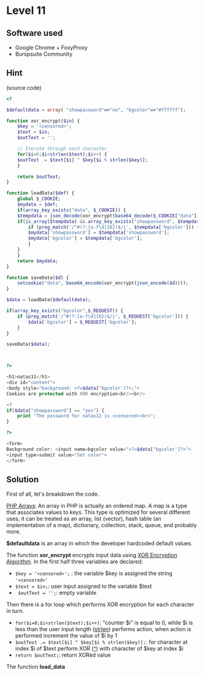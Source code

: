 # Level 11

## Software used
- Google Chrome + FoxyProxy
- Burspsuite Community

## Hint
(source code)

```php
<?

$defaultdata = array( "showpassword"=>"no", "bgcolor"=>"#ffffff");

function xor_encrypt($in) {
    $key = '<censored>';
    $text = $in;
    $outText = '';

    // Iterate through each character
    for($i=0;$i<strlen($text);$i++) {
    $outText .= $text[$i] ^ $key[$i % strlen($key)];
    }

    return $outText;
}

function loadData($def) {
    global $_COOKIE;
    $mydata = $def;
    if(array_key_exists("data", $_COOKIE)) {
    $tempdata = json_decode(xor_encrypt(base64_decode($_COOKIE["data"])), true);
    if(is_array($tempdata) && array_key_exists("showpassword", $tempdata) && array_key_exists("bgcolor", $tempdata)) {
        if (preg_match('/^#(?:[a-f\d]{6})$/i', $tempdata['bgcolor'])) {
        $mydata['showpassword'] = $tempdata['showpassword'];
        $mydata['bgcolor'] = $tempdata['bgcolor'];
        }
    }
    }
    return $mydata;
}

function saveData($d) {
    setcookie("data", base64_encode(xor_encrypt(json_encode($d))));
}

$data = loadData($defaultdata);

if(array_key_exists("bgcolor",$_REQUEST)) {
    if (preg_match('/^#(?:[a-f\d]{6})$/i', $_REQUEST['bgcolor'])) {
        $data['bgcolor'] = $_REQUEST['bgcolor'];
    }
}

saveData($data);



?>

<h1>natas11</h1>
<div id="content">
<body style="background: <?=$data['bgcolor']?>;">
Cookies are protected with XOR encryption<br/><br/>

<?
if($data["showpassword"] == "yes") {
    print "The password for natas12 is <censored><br>";
}

?>

<form>
Background color: <input name=bgcolor value="<?=$data['bgcolor']?>">
<input type=submit value="Set color">
</form>
```

## Solution

First of all, let's breakdown the code.

[PHP Arrays](https://www.php.net/manual/en/language.types.array.php): An array in PHP is actually an ordered map. A map is a type that associates values to keys. This type is optimized for several different uses; it can be treated as an array, list (vector), hash table (an implementation of a map), dictionary, collection, stack, queue, and probably more.  

**$defaultdata** is an array in which the developer hardcoded default values.

The function **xor_encrypt** encrypts input data using [XOR Encryption Algorithm](https://en.wikipedia.org/wiki/XOR_cipher).
In the first half three variables are declared:
- ```$key = '<censored>';``` : the variable $key is assigned the string ```'<censored>'```
- ```$text = $in;```: user input assigned to the variable $text
- ``` $outText = '';```: empty variable

Then there is a for loop which performs XOR encryption for each character in turn.
- ```for($i=0;$i<strlen($text);$i++)```: "counter $i" is equal to 0, while $i is less than the user input length ([strlen](https://www.php.net/manual/en/function.strlen.php)) performs action, when action is performed increment the value of $i by 1
- ```$outText .= $text[$i] ^ $key[$i % strlen($key)];```: for character at index $i of $text perform XOR ([^](https://www.geeksforgeeks.org/php-bitwise-operators/)) with character of $key at index $i
- ```return $outText;```: return XORed value


The function **load_data**
